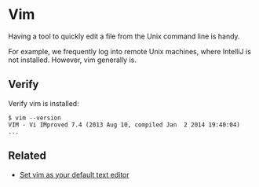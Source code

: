 # Vim

Having a tool to quickly edit a file from the Unix command line is handy.

For example, we frequently log into remote Unix machines, where IntelliJ is not installed. However, vim generally is.

## Verify

Verify vim is installed:

```
$ vim --version
VIM - Vi IMproved 7.4 (2013 Aug 10, compiled Jan  2 2014 19:40:04)
...
```

## Related

* [Set vim as your default text editor](http://vim.wikia.com/wiki/Set_Vim_as_your_default_editor_for_Unix)